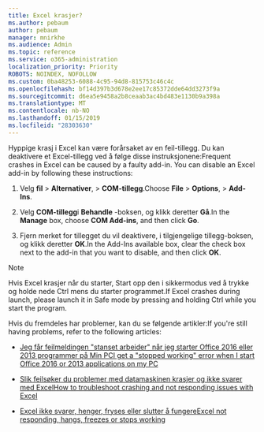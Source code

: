 ```yaml
---
title: Excel krasjer?
ms.author: pebaum
author: pebaum
manager: mnirkhe
ms.audience: Admin
ms.topic: reference
ms.service: o365-administration
localization_priority: Priority
ROBOTS: NOINDEX, NOFOLLOW
ms.custom: 0ba48253-6088-4c95-94d8-815753c46c4c
ms.openlocfilehash: bf14d397b3d678e2ee17c85372dde64dd3273f9a
ms.sourcegitcommit: d6ea5e9458a2b8ceaab3ac4bd483e1130b9a398a
ms.translationtype: MT
ms.contentlocale: nb-NO
ms.lasthandoff: 01/15/2019
ms.locfileid: "28303630"
---
```

<span data-ttu-id="da819-p101">Hyppige krasj i Excel kan være forårsaket av en feil-tillegg. Du kan deaktivere et Excel-tillegg ved å følge disse instruksjonene:</span><span class="sxs-lookup"><span data-stu-id="da819-p101">Frequent crashes in Excel can be caused by a faulty add-in. You can disable an Excel add-in by following these instructions:</span></span>
  
1. <span data-ttu-id="da819-104">Velg **fil** \> **Alternativer**, \> **COM-tillegg**.</span><span class="sxs-lookup"><span data-stu-id="da819-104">Choose **File** \> **Options**, \> **Add-Ins**.</span></span>
    
2. <span data-ttu-id="da819-105">Velg **COM-tillegg**i **Behandle** -boksen, og klikk deretter **Gå**.</span><span class="sxs-lookup"><span data-stu-id="da819-105">In the **Manage** box, choose **COM Add-ins**, and then click **Go**.</span></span>
    
3. <span data-ttu-id="da819-106">Fjern merket for tillegget du vil deaktivere, i tilgjengelige tillegg-boksen, og klikk deretter **OK**.</span><span class="sxs-lookup"><span data-stu-id="da819-106">In the Add-Ins available box, clear the check box next to the add-in that you want to disable, and then click **OK**.</span></span>
    
> [!NOTE]
> <span data-ttu-id="da819-107">Hvis Excel krasjer når du starter, Start opp den i sikkermodus ved å trykke og holde nede Ctrl mens du starter programmet.</span><span class="sxs-lookup"><span data-stu-id="da819-107">If Excel crashes during launch, please launch it in Safe mode by pressing and holding Ctrl while you start the program.</span></span> 
  
<span data-ttu-id="da819-108">Hvis du fremdeles har problemer, kan du se følgende artikler:</span><span class="sxs-lookup"><span data-stu-id="da819-108">If you're still having problems, refer to the following articles:</span></span>
  
- [<span data-ttu-id="da819-109">Jeg får feilmeldingen "stanset arbeider" når jeg starter Office 2016 eller 2013 programmer på Min PC</span><span class="sxs-lookup"><span data-stu-id="da819-109">I get a "stopped working" error when I start Office 2016 or 2013 applications on my PC</span></span>](https://support.office.com/article/52bd7985-4e99-4a35-84c8-2d9b8301a2fa.aspx)
    
- [<span data-ttu-id="da819-110">Slik feilsøker du problemer med datamaskinen krasjer og ikke svarer med Excel</span><span class="sxs-lookup"><span data-stu-id="da819-110">How to troubleshoot crashing and not responding issues with Excel</span></span>](https://support.microsoft.com/en-us/help/2758592/how-to-troubleshoot-crashing-and-not-responding-issues-with-excel)
    
- [<span data-ttu-id="da819-111">Excel ikke svarer, henger, fryses eller slutter å fungere</span><span class="sxs-lookup"><span data-stu-id="da819-111">Excel not responding, hangs, freezes or stops working</span></span>](https://support.office.com/article/37e7d3c9-9e84-40bf-a805-4ca6853a1ff4.aspx)
    
